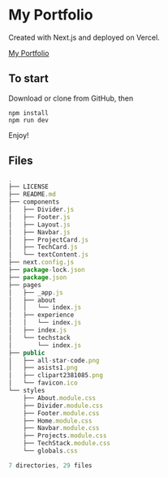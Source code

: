# My Portfolio

Created with Next.js and deployed on Vercel.

[My Portfolio](https://portfolio-next-1.vercel.app/)

## To start

Download or clone from GitHub, then

```
npm install
npm run dev
```

Enjoy!

## Files

```javascript
.
├── LICENSE
├── README.md
├── components
│   ├── Divider.js
│   ├── Footer.js
│   ├── Layout.js
│   ├── Navbar.js
│   ├── ProjectCard.js
│   ├── TechCard.js
│   └── textContent.js
├── next.config.js
├── package-lock.json
├── package.json
├── pages
│   ├── _app.js
│   ├── about
│   │   └── index.js
│   ├── experience
│   │   └── index.js
│   ├── index.js
│   └── techstack
│       └── index.js
├── public
│   ├── all-star-code.png
│   ├── asists1.png
│   ├── clipart2381085.png
│   └── favicon.ico
└── styles
    ├── About.module.css
    ├── Divider.module.css
    ├── Footer.module.css
    ├── Home.module.css
    ├── Navbar.module.css
    ├── Projects.module.css
    ├── TechStack.module.css
    └── globals.css

7 directories, 29 files
```
